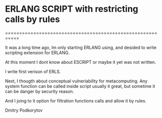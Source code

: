 # ERLANG SCRIPT with restricting calls by rules
===========================================================

It was a long time ago, Im only starting ERLANG using, 
and desided to write scripting extension for ERLANG.

At this moment I dont know about ESCRIPT or maybe it yet was 
not written.

I write first verison of ERLS.

Next, I thougth about conceptual vulneriability for metacomputing.
Any system function can be called inside script usually it 
great, but sometime it can be danger by security reason.

And I joing to it option for filtration functions calls and allow it by rules.

Dmitry Podkorytov
